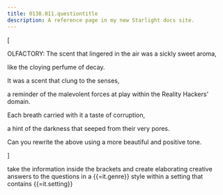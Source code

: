 ```yaml
---
title: 0138.011.questiontitle
description: A reference page in my new Starlight docs site.
---
```

[





OLFACTORY: The scent that lingered in the air was a sickly sweet aroma,  

like the cloying perfume of decay.  

It was a scent that clung to the senses,  

a reminder of the malevolent forces at play within the Reality Hackers' domain.  

Each breath carried with it a taste of corruption,  

a hint of the darkness that seeped from their very pores. 

Can you rewrite the above using a more beautiful and positive tone.

]

take the information inside the brackets and create elaborating creative answers to the questions in a {{=it.genre}} style within a setting that contains {{=it.setting}}
